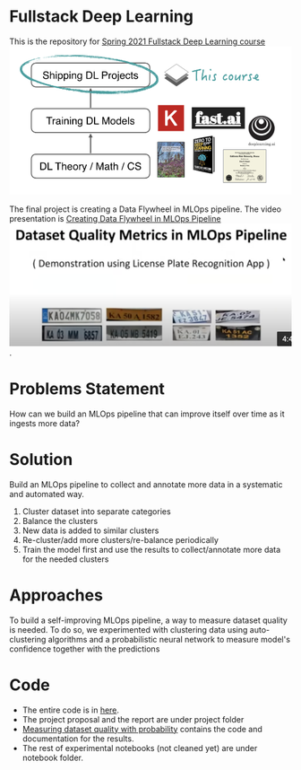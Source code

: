 # Fullstack Deep Learning
This is the repository for
 [Spring 2021 Fullstack Deep Learning course ![fsdl banner](resources/fsdl-banner.png)](https://fullstackdeeplearning.com/spring2021)


The final project is creating a Data Flywheel in MLOps pipeline.
The video presentation is
 [Creating Data Flywheel in MLOps Pipeline ![youtube](resources/presentation-video-preview.png)](https://youtu.be/rf9nAk0XnqY).


# Problems Statement
How can we build an MLOps pipeline that can improve itself over time
as it ingests more data?

# Solution
Build an MLOps pipeline to collect and annotate more data
in a systematic and automated way.

1. Cluster dataset into separate categories
2. Balance the clusters
3. New data is added to similar clusters
4. Re-cluster/add more clusters/re-balance periodically
5. Train the model first and use the results to collect/annotate more data for the needed clusters

# Approaches
To build a self-improving MLOps pipeline, a way to measure dataset quality is needed.
To do so, we experimented with clustering data using auto-clustering algorithms
and a probabilistic neural network to measure model's confidence together with the predictions

# Code
- The entire code is in [here](https://github.com/mahavird/fsdl_project).
- The project proposal and the report are under project folder
- [Measuring dataset quality with probability](project/measuring_dataset_quality_with_probability.ipnb)
contains the code and documentation for the results.
- The rest of experimental notebooks (not cleaned yet) are under notebook folder.

 

